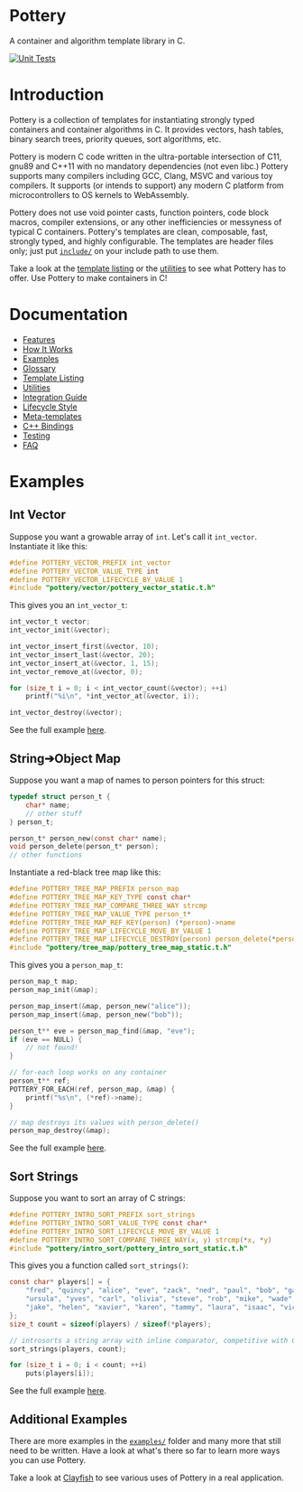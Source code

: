 # Pottery

A container and algorithm template library in C.

[![Unit Tests](https://github.com/ludocode/pottery/workflows/Unit%20Tests/badge.svg)](https://github.com/ludocode/pottery/actions?query=workflow%3A%22Unit+Tests%22)



# Introduction

Pottery is a collection of templates for instantiating strongly typed containers and container algorithms in C. It provides vectors, hash tables, binary search trees, priority queues, sort algorithms, etc.

Pottery is modern C code written in the ultra-portable intersection of C11, gnu89 and C++11 with no mandatory dependencies (not even libc.) Pottery supports many compilers including GCC, Clang, MSVC and various toy compilers. It supports (or intends to support) any modern C platform from microcontrollers to OS kernels to WebAssembly.

Pottery does not use void pointer casts, function pointers, code block macros, compiler extensions, or any other inefficiencies or messyness of typical C containers. Pottery's templates are clean, composable, fast, strongly typed, and highly configurable. The templates are header files only; just put [`include/`](include/pottery/) on your include path to use them.

Take a look at the [template listing](include/pottery/) or the [utilities](util/pottery/) to see what Pottery has to offer. Use Pottery to make containers in C!



# Documentation

- [Features](docs/features.md)
- [How It Works](docs/how_it_works.md)
- [Examples](examples/pottery/)
- [Glossary](docs/glossary.md)
- [Template Listing](include/pottery/)
- [Utilities](util/pottery/)
- [Integration Guide](docs/integration.md)
- [Lifecycle Style](docs/lifecycle_style.md)
- [Meta-templates](meta/)
- [C++ Bindings](bindings/cxx)
- [Testing](test/)
- [FAQ](docs/faq.md)




# Examples


## Int Vector

Suppose you want a growable array of `int`. Let's call it `int_vector`. Instantiate it like this:

```c
#define POTTERY_VECTOR_PREFIX int_vector
#define POTTERY_VECTOR_VALUE_TYPE int
#define POTTERY_VECTOR_LIFECYCLE_BY_VALUE 1
#include "pottery/vector/pottery_vector_static.t.h"
```

This gives you an `int_vector_t`:

```c
int_vector_t vector;
int_vector_init(&vector);

int_vector_insert_first(&vector, 10);
int_vector_insert_last(&vector, 20);
int_vector_insert_at(&vector, 1, 15);
int_vector_remove_at(&vector, 0);

for (size_t i = 0; i < int_vector_count(&vector); ++i)
    printf("%i\n", *int_vector_at(&vector, i));

int_vector_destroy(&vector);
```

See the full example [here](examples/pottery/int_vector/).


## String➔Object Map

Suppose you want a map of names to person pointers for this struct:

```c
typedef struct person_t {
    char* name;
    // other stuff
} person_t;

person_t* person_new(const char* name);
void person_delete(person_t* person);
// other functions
```

Instantiate a red-black tree map like this:

```c
#define POTTERY_TREE_MAP_PREFIX person_map
#define POTTERY_TREE_MAP_KEY_TYPE const char*
#define POTTERY_TREE_MAP_COMPARE_THREE_WAY strcmp
#define POTTERY_TREE_MAP_VALUE_TYPE person_t*
#define POTTERY_TREE_MAP_REF_KEY(person) (*person)->name
#define POTTERY_TREE_MAP_LIFECYCLE_MOVE_BY_VALUE 1
#define POTTERY_TREE_MAP_LIFECYCLE_DESTROY(person) person_delete(*person)
#include "pottery/tree_map/pottery_tree_map_static.t.h"
```

This gives you a `person_map_t`:

```c
person_map_t map;
person_map_init(&map);

person_map_insert(&map, person_new("alice"));
person_map_insert(&map, person_new("bob"));

person_t** eve = person_map_find(&map, "eve");
if (eve == NULL) {
    // not found!
}

// for-each loop works on any container
person_t** ref;
POTTERY_FOR_EACH(ref, person_map, &map) {
    printf("%s\n", (*ref)->name);
}

// map destroys its values with person_delete()
person_map_destroy(&map);
```

See the full example [here](examples/pottery/person_map/).


## Sort Strings

Suppose you want to sort an array of C strings:

```c
#define POTTERY_INTRO_SORT_PREFIX sort_strings
#define POTTERY_INTRO_SORT_VALUE_TYPE const char*
#define POTTERY_INTRO_SORT_LIFECYCLE_MOVE_BY_VALUE 1
#define POTTERY_INTRO_SORT_COMPARE_THREE_WAY(x, y) strcmp(*x, *y)
#include "pottery/intro_sort/pottery_intro_sort_static.t.h"
```

This gives you a function called `sort_strings()`:

```c
const char* players[] = {
    "fred", "quincy", "alice", "eve", "zack", "ned", "paul", "bob", "gary",
    "ursula", "yves", "carl", "olivia", "steve", "rob", "mike", "wade", "dave",
    "jake", "helen", "xavier", "karen", "tammy", "laura", "isaac", "vick",
};
size_t count = sizeof(players) / sizeof(*players);

// introsorts a string array with inline comparator, competitive with C++ std::sort
sort_strings(players, count);

for (size_t i = 0; i < count; ++i)
    puts(players[i]);
```

See the full example [here](examples/pottery/sort_strings/).


## Additional Examples

There are more examples in the [`examples/`](examples/pottery/) folder and many more that still need to be written. Have a look at what's there so far to learn more ways you can use Pottery.

Take a look at [Clayfish](https://github.com/ludocode/clayfish) to see various uses of Pottery in a real application.
